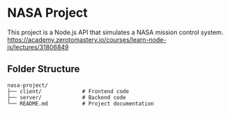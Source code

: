 # NASA Project

This project is a Node.js API that simulates a NASA mission control system.
https://academy.zerotomastery.io/courses/learn-node-js/lectures/31806849

## Folder Structure

```
nasa-project/
├── client/             # Frontend code
├── server/             # Backend code
└── README.md           # Project documentation
```
